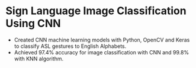 # Sign Language Image Classification Using CNN

- Created CNN machine learning models with Python, OpenCV and Keras to classify ASL gestures to English Alphabets. 
- Achieved 97.4% accuracy for image classification with CNN and 99.8% with KNN algorithm.
